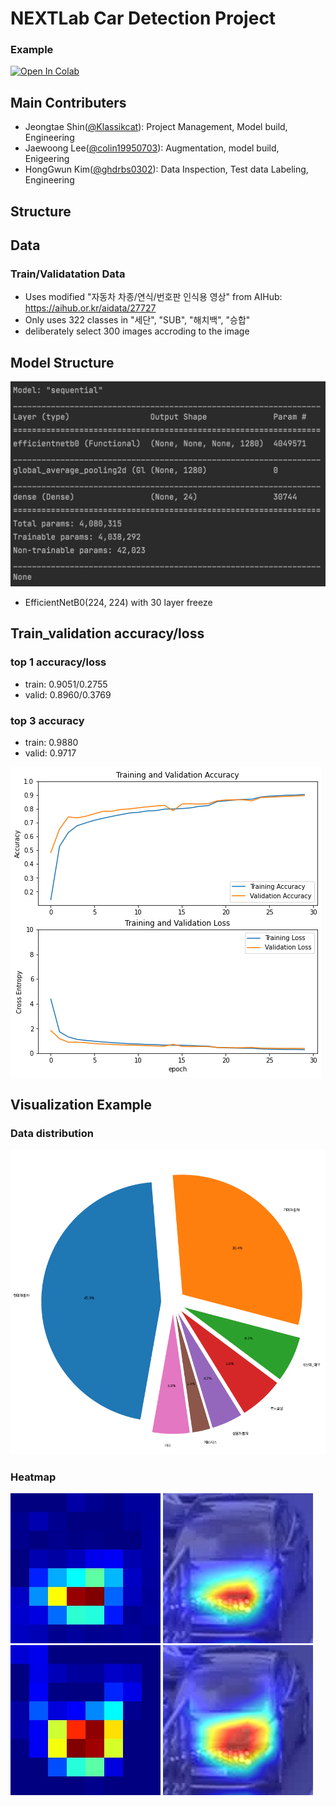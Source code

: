 # NEXTLab Car Detection Project

### Example
[![Open In Colab](https://colab.research.google.com/assets/colab-badge.svg)](https://colab.research.google.com/github/googlecolab/colabtools/blob/master/notebooks/colab-github-demo.ipynb)

## Main Contributers
- Jeongtae Shin(<a href="https://github.com/Klassikcat">@Klassikcat</a>): Project Management, Model build, Engineering
- Jaewoong Lee(<a href="https://github.com/colin19950703">@colin19950703</a>): Augmentation, model build, Enigeering
- HongGwun Kim(<a href="https://github.com/ghdrbs0302">@ghdrbs0302</a>): Data Inspection, Test data Labeling, Engineering

## Structure

## Data
### Train/Validatation Data
- Uses modified "자동차 차종/연식/번호판 인식용 영상" from AIHub: <a href="https://aihub.or.kr/aidata/27727"> https://aihub.or.kr/aidata/27727 </a>
- Only uses 322 classes in "세단", "SUB", "해치백", "승합"
- deliberately select 300 images accroding to the image  

## Model Structure
<img src="./image/model.png"></a>
- EfficientNetB0(224, 224) with 30 layer freeze

## Train_validation accuracy/loss

### top 1 accuracy/loss
- train: 0.9051/0.2755 
- valid: 0.8960/0.3769

### top 3 accuracy
- train: 0.9880
- valid: 0.9717

<img src="./image/valacc.png">

## Visualization Example

### Data distribution
<img src="./image/pieplot.png">

### Heatmap
<img src="./image/MAH02939_1511.jpg3_gc.jpg">

<img src="./image/MAH02939_1511.jpg3_gcm.jpg">

<img src="./image/MAH02939_1511.jpg3_sa.jpg">

<img src="./image/MAH02939_1511.jpg3_sam.jpg">